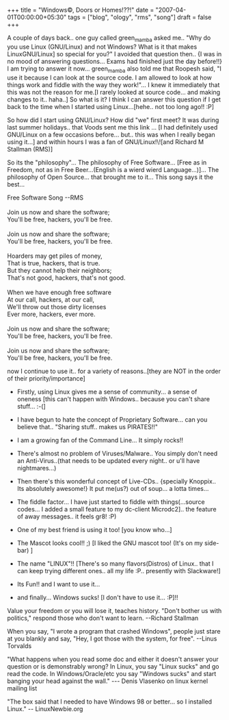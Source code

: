 +++
title = "Windows©, Doors or Homes!??!"
date = "2007-04-01T00:00:00+05:30"
tags = ["blog", "ology", "rms", "song"]
draft = false
+++

A couple of days back.. one guy called green<sub>mamba</sub> asked me.. "Why
do you use Linux (GNU/Linux) and not Windows? What is it that
makes LinuxGNU/Linux] so special for you?" I avoided that
question then.. {I was in no mood of answering questions... Exams
had finished just the day before!!}  I am trying to answer it
now... green<sub>mamba</sub> also told me that Roopesh said, "I use it
because I can look at the source code. I am allowed to look at how
things work and fiddle with the way they work!"... I knew it
immediately that this was not the reason for me.[I rarely looked
at source code... and making changes to it.. haha..] So what is
it? I think I can answer this question if I get back to the time
when I started using Linux...[hehe.. not too long ago!! :P]

So how did I start using GNU/Linux? How did "we" first meet? It
was during last summer holidays.. that Voods sent me this link
... [I had definitely used GNU/Linux on a few occasions
before... but.. this was when I really began using it...] and
within hours I was a fan of GNU/Linux!\\![and Richard M Stallman
(RMS)]

So its the "philosophy"... The philosophy of Free
Software... [Free as in Freedom, not as in Free Beer...(English is
a wierd wierd Language...)]... The philosophy of Open
Source... that brought me to it... This song says it the best...

<p class="verse">
Free Software Song --RMS<br />
<br />
Join us now and share the software;<br />
You'll be free, hackers, you'll be free.<br />
<br />
Join us now and share the software;<br />
You'll be free, hackers, you'll be free.<br />
<br />
Hoarders may get piles of money,<br />
That is true, hackers, that is true.<br />
But they cannot help their neighbors;<br />
That's not good, hackers, that's not good.<br />
<br />
When we have enough free software<br />
At our call, hackers, at our call,<br />
We'll throw out those dirty licenses<br />
Ever more, hackers, ever more.<br />
<br />
Join us now and share the software;<br />
You'll be free, hackers, you'll be free.<br />
<br />
Join us now and share the software;<br />
You'll be free, hackers, you'll be free.<br />
</p>

now I continue to use it.. for a variety of reasons..[they are NOT
in the order of their priority/importance]

-   Firstly, using Linux gives me a sense of community... a sense of
    oneness [this can't happen with Windows.. because you can't
    share stuff... :-(]
-   I have begun to hate the concept of Proprietary Software... can
    you believe that.. "Sharing stuff..  makes us PIRATES!!"

-   I am a growing fan of the Command Line... It simply rocks!!

-   There's almost no problem of Viruses/Malware.. You simply don't
    need an Anti-Virus..(that needs to be updated every night.. or
    u'll have nightmares...)

-   Then there's this wonderful concept of Live-CDs.. {specially
    Knoppix.. Its absolutely awesome!} It put me(us?) out of
    soup... a lotta times...

-   The fiddle factor... I have just started to fiddle with
    things(...source codes... I added a small feature to my
    dc-client Microdc2].. the feature of away messages.. it feels
    gr8! :P)

-   One of my best friend is using it too! [you know who...]

-   The Mascot looks cool!! ;) [I liked the GNU mascot too! (It's on
    my side-bar) ]

-   The name "LINUX"!! [There's so many flavors(Distros) of
    Linux.. that I can keep trying different ones.. all my
    life :P.. presently with Slackware!]

-   Its Fun!! and I want to use it...

-   and finally... Windows sucks! [I don't have to use it... :P]!!

Value your freedom or you will lose it, teaches history. "Don't
bother us with politics," respond those who don't want to learn.
--Richard Stallman

When you say, "I wrote a program that crashed Windows", people
just stare at you blankly and say, "Hey, I got those with the
system, for free".  --Linus Torvalds

"What happens when you read some doc and either it doesn't answer
 your question or is demonstrably wrong? In Linux, you say "Linux
 sucks" and go read the code. In Windows/Oracle/etc you say
 "Windows sucks" and start banging your head against the wall."
 --- Denis Vlasenko on linux kernel mailing list

"The box said that I needed to have Windows 98 or better... so I
installed Linux."  -- LinuxNewbie.org
